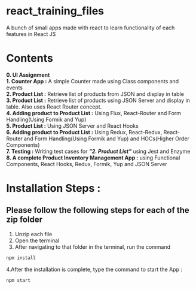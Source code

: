 # react_training_files
A bunch of small apps made with react to learn functionality of each features in React JS

# Contents
**0. UI Assignment**  
**1. Counter App :** A simple Counter made using Class components and events  
**2. Product List :** Retrieve list of products from JSON and display in table  
**3. Product List :** Retrieve list of products using JSON Server and display in table. Also uses React Router concept.  
**4. Adding product to Product List :** Using Flux, React-Router and Form Handling(Using Formik and Yup)  
**5. Product List :** Using JSON Server and React Hooks  
**6. Adding product to Product List :** Using Redux, React-Redux, React-Router and Form Handling(Using Formik and Yup) and HOCs(Higher Order Components)  
**7. Testing :** Writing test cases for ***"2. Product List"*** using Jest and Enzyme  
**8. A complete Product Inventory Management App :** using Functional Components, React Hooks, Redux, Formik, Yup and JSON Server  

# Installation Steps :
## Please follow the following steps for each of the zip folder

1. Unzip each file
2. Open the terminal
3. After navigating to that folder in the terminal, run the command
```javascript
npm install
```  
4.After the installation is complete, type the command to start the App :  
```javascript
npm start
```
